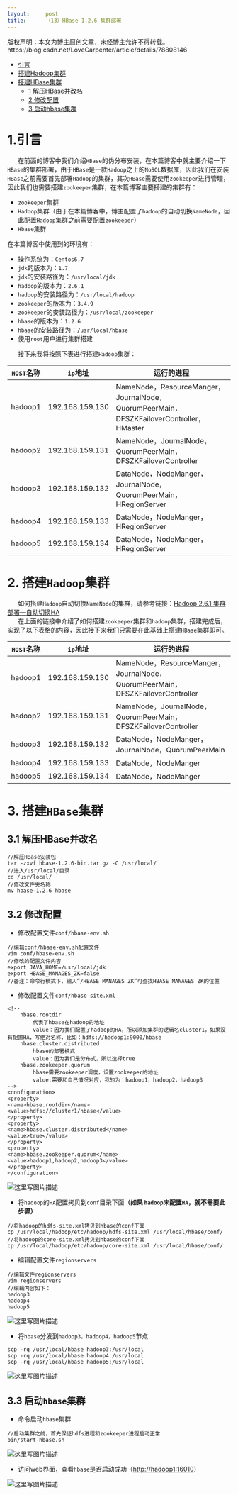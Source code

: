 ```yaml
---
layout:     post
title:      （13）HBase 1.2.6 集群部署
---
```

<div id="article_content" class="article_content clearfix csdn-tracking-statistics" data-pid="blog" data-mod="popu_307" data-dsm="post">
								<div class="article-copyright">
					版权声明：本文为博主原创文章，未经博主允许不得转载。					https://blog.csdn.net/LoveCarpenter/article/details/78808146				</div>
								            <div id="content_views" class="markdown_views prism-atom-one-dark">
							<!-- flowchart 箭头图标 勿删 -->
							<svg xmlns="http://www.w3.org/2000/svg" style="display: none;"><path stroke-linecap="round" d="M5,0 0,2.5 5,5z" id="raphael-marker-block" style="-webkit-tap-highlight-color: rgba(0, 0, 0, 0);"></path></svg>
							<p></p><div class="toc"><div class="toc">
<ul>
<li><a href="#1%E5%BC%95%E8%A8%80" rel="nofollow">引言</a></li>
<li><a href="#2-%E6%90%AD%E5%BB%BAhadoop%E9%9B%86%E7%BE%A4" rel="nofollow">搭建Hadoop集群</a></li>
<li><a href="#3-%E6%90%AD%E5%BB%BAhbase%E9%9B%86%E7%BE%A4" rel="nofollow">搭建HBase集群</a><ul>
<li><a href="#31-%E8%A7%A3%E5%8E%8Bhbase%E5%B9%B6%E6%94%B9%E5%90%8D" rel="nofollow">1 解压HBase并改名</a></li>
<li><a href="#32-%E4%BF%AE%E6%94%B9%E9%85%8D%E7%BD%AE" rel="nofollow">2 修改配置</a></li>
<li><a href="#33-%E5%90%AF%E5%8A%A8hbase%E9%9B%86%E7%BE%A4" rel="nofollow">3 启动hbase集群</a></li>
</ul>
</li>
</ul>
</div>
</div>




<h1 id="1引言">1.引言</h1>

<p>      在前面的博客中我们介绍<code>HBase</code>的伪分布安装，在本篇博客中就主要介绍一下<code>HBase</code>的集群部署，由于<code>HBase</code>是一款<code>Hadoop</code>之上的<code>NoSQL</code>数据库，因此我们在安装<code>HBase</code>之前需要首先部署<code>Hadoop</code>的集群，其次<code>HBase</code>需要使用<code>zookeeper</code>进行管理，因此我们也需要搭建<code>zookeeper</code>集群，在本篇博客主要搭建的集群有：</p>

<ul>
<li><code>zookeeper</code>集群</li>
<li><code>Hadoop</code>集群（由于在本篇博客中，博主配置了<code>hadoop</code>的自动切换<code>NameNode</code>，因此配置<code>Hadoop</code>集群之前需要配置<code>zookeeper</code>）</li>
<li><code>Hbase</code>集群</li>
</ul>

<p>在本篇博客中使用到的环境有：</p>

<ul>
<li>操作系统为：<code>Centos6.7</code></li>
<li><code>jdk</code>的版本为：<code>1.7</code></li>
<li><code>jdk</code>的安装路径为：<code>/usr/local/jdk</code></li>
<li><code>hadoop</code>的版本为：<code>2.6.1</code></li>
<li><code>hadoop</code>的安装路径为：<code>/usr/local/hadoop</code></li>
<li><code>zookeeper</code>的版本为：<code>3.4.9</code></li>
<li><code>zookeeper</code>的安装路径为：<code>/usr/local/zookeeper</code></li>
<li><code>hbase</code>的版本为：<code>1.2.6</code></li>
<li><code>hbase</code>的安装路径为：<code>/usr/local/hbase</code></li>
<li>使用<code>root</code>用户进行集群搭建</li>
</ul>

<p>      接下来我将按照下表进行搭建<code>Hadoop</code>集群：</p>

<table>
<thead>
<tr>
  <th><code>HOST</code>名称</th>
  <th><code>ip</code>地址</th>
  <th>运行的进程</th>
</tr>
</thead>
<tbody><tr>
  <td>hadoop1</td>
  <td>192.168.159.130</td>
  <td>NameNode，ResourceManger，JournalNode，QuorumPeerMain，DFSZKFailoverController，HMaster</td>
</tr>
<tr>
  <td>hadoop2</td>
  <td>192.168.159.131</td>
  <td>NameNode，JournalNode，QuorumPeerMain，DFSZKFailoverController</td>
</tr>
<tr>
  <td>hadoop3</td>
  <td>192.168.159.132</td>
  <td>DataNode，NodeManger，JournalNode，QuorumPeerMain，HRegionServer</td>
</tr>
<tr>
  <td>hadoop4</td>
  <td>192.168.159.133</td>
  <td>DataNode，NodeManger，HRegionServer</td>
</tr>
<tr>
  <td>hadoop5</td>
  <td>192.168.159.134</td>
  <td>DataNode，NodeManger，HRegionServer</td>
</tr>
</tbody></table>




<h1 id="2-搭建hadoop集群">2. 搭建<code>Hadoop</code>集群</h1>

<p>      如何搭建<code>Hadoop</code>自动切换<code>NameNode</code>的集群，请参考链接：<a href="http://blog.csdn.net/lovecarpenter/article/details/78808139" rel="nofollow" target="_blank">Hadoop 2.6.1 集群部署—自动切换HA</a> <br>
      在上面的链接中介绍了如何搭建<code>zookeeper</code>集群和<code>hadoop</code>集群，搭建完成后，实现了以下表格的内容，因此接下来我们只需要在此基础上搭建<code>HBase</code>集群即可。</p>

<table>
<thead>
<tr>
  <th><code>HOST</code>名称</th>
  <th><code>ip</code>地址</th>
  <th>运行的进程</th>
</tr>
</thead>
<tbody><tr>
  <td>hadoop1</td>
  <td>192.168.159.130</td>
  <td>NameNode，ResourceManger，JournalNode，QuorumPeerMain，DFSZKFailoverController</td>
</tr>
<tr>
  <td>hadoop2</td>
  <td>192.168.159.131</td>
  <td>NameNode，JournalNode，QuorumPeerMain，DFSZKFailoverController</td>
</tr>
<tr>
  <td>hadoop3</td>
  <td>192.168.159.132</td>
  <td>DataNode，NodeManger，JournalNode，QuorumPeerMain</td>
</tr>
<tr>
  <td>hadoop4</td>
  <td>192.168.159.133</td>
  <td>DataNode，NodeManger</td>
</tr>
<tr>
  <td>hadoop5</td>
  <td>192.168.159.134</td>
  <td>DataNode，NodeManger</td>
</tr>
</tbody></table>




<h1 id="3-搭建hbase集群">3. 搭建<code>HBase</code>集群</h1>



<h2 id="31-解压hbase并改名">3.1 解压HBase并改名</h2>



<pre class="prettyprint"><code class=" hljs lasso"><span class="hljs-comment">//解压HBase安装包</span>
tar <span class="hljs-attribute">-zxvf</span> hbase<span class="hljs-subst">-</span><span class="hljs-number">1.2</span><span class="hljs-number">.6</span><span class="hljs-attribute">-bin</span><span class="hljs-built_in">.</span>tar<span class="hljs-built_in">.</span>gz <span class="hljs-attribute">-C</span> /usr/<span class="hljs-built_in">local</span><span class="hljs-subst">/</span>
<span class="hljs-comment">//进入/usr/local/目录</span>
cd /usr/<span class="hljs-built_in">local</span><span class="hljs-subst">/</span>
<span class="hljs-comment">//修改文件夹名称</span>
mv hbase<span class="hljs-subst">-</span><span class="hljs-number">1.2</span><span class="hljs-number">.6</span> hbase</code></pre>



<h2 id="32-修改配置">3.2 修改配置</h2>

<ul>
<li>修改配置文件<code>conf/hbase-env.sh</code></li>
</ul>



<pre class="prettyprint"><code class=" hljs rust"><span class="hljs-comment">//编辑conf/hbase-env.sh配置文件</span>
vim conf/hbase-env.sh
<span class="hljs-comment">//修改的配置文件内容</span>
<span class="hljs-keyword">export</span> JAVA_HOME=/usr/local/jdk
<span class="hljs-keyword">export</span> HBASE_MANAGES_ZK=<span class="hljs-keyword">false</span>
<span class="hljs-comment">//备注：命令行模式下，输入“/HBASE_MANAGES_ZK”可查找HBASE_MANAGES_ZK的位置</span></code></pre>

<ul>
<li>修改配置文件<code>conf/hbase-site.xml</code></li>
</ul>



<pre class="prettyprint"><code class="language-xml hljs "><span class="hljs-comment">&lt;!--
    hbase.rootdir
        代表了hbase在hadoop的地址
        value：因为我们配置了hadoop的HA，所以添加集群的逻辑名cluster1，如果没有配置HA，写绝对名称，比如：hdfs://hadoop1:9000/hbase
    hbase.cluster.distributed
        hbase的部署模式
        value：因为我们是分布式，所以选择true
    hbase.zookeeper.quorum
        hbase需要zookeeper调度，设置zookeeper的地址
        value:需要和自己情况对应，我的为：hadoop1，hadoop2，hadoop3
--&gt;</span>
<span class="hljs-tag">&lt;<span class="hljs-title">configuration</span>&gt;</span>
<span class="hljs-tag">&lt;<span class="hljs-title">property</span>&gt;</span>
<span class="hljs-tag">&lt;<span class="hljs-title">name</span>&gt;</span>hbase.rootdir<span class="hljs-tag">&lt;/<span class="hljs-title">name</span>&gt;</span>
<span class="hljs-tag">&lt;<span class="hljs-title">value</span>&gt;</span>hdfs://cluster1/hbase<span class="hljs-tag">&lt;/<span class="hljs-title">value</span>&gt;</span>
<span class="hljs-tag">&lt;/<span class="hljs-title">property</span>&gt;</span>
<span class="hljs-tag">&lt;<span class="hljs-title">property</span>&gt;</span>
<span class="hljs-tag">&lt;<span class="hljs-title">name</span>&gt;</span>hbase.cluster.distributed<span class="hljs-tag">&lt;/<span class="hljs-title">name</span>&gt;</span>
<span class="hljs-tag">&lt;<span class="hljs-title">value</span>&gt;</span>true<span class="hljs-tag">&lt;/<span class="hljs-title">value</span>&gt;</span>
<span class="hljs-tag">&lt;/<span class="hljs-title">property</span>&gt;</span>
<span class="hljs-tag">&lt;<span class="hljs-title">property</span>&gt;</span>
<span class="hljs-tag">&lt;<span class="hljs-title">name</span>&gt;</span>hbase.zookeeper.quorum<span class="hljs-tag">&lt;/<span class="hljs-title">name</span>&gt;</span>
<span class="hljs-tag">&lt;<span class="hljs-title">value</span>&gt;</span>hadoop1,hadoop2,hadoop3<span class="hljs-tag">&lt;/<span class="hljs-title">value</span>&gt;</span>
<span class="hljs-tag">&lt;/<span class="hljs-title">property</span>&gt;</span>
<span class="hljs-tag">&lt;/<span class="hljs-title">configuration</span>&gt;</span></code></pre>

<p><img src="https://img-blog.csdn.net/20171215222700698?watermark/2/text/aHR0cDovL2Jsb2cuY3Nkbi5uZXQvTG92ZUNhcnBlbnRlcg==/font/5a6L5L2T/fontsize/400/fill/I0JBQkFCMA==/dissolve/70/gravity/SouthEast" alt="这里写图片描述" title=""></p>

<ul>
<li>将<code>hadoop</code>的<code>HA</code>配置拷贝到<code>conf</code>目录下面<strong>（如果 <code>hadoop</code>未配置<code>HA</code>，就不需要此步骤）</strong></li>
</ul>



<pre class="prettyprint"><code class=" hljs lasso"><span class="hljs-comment">//将hadoop的hdfs-site.xml拷贝到hbase的conf下面</span>
cp /usr/<span class="hljs-built_in">local</span>/hadoop/etc/hadoop/hdfs<span class="hljs-attribute">-site</span><span class="hljs-built_in">.</span><span class="hljs-built_in">xml</span> /usr/<span class="hljs-built_in">local</span>/hbase/conf<span class="hljs-subst">/</span>
<span class="hljs-comment">//将hadoop的core-site.xml拷贝到hbase的conf下面</span>
cp /usr/<span class="hljs-built_in">local</span>/hadoop/etc/hadoop/core<span class="hljs-attribute">-site</span><span class="hljs-built_in">.</span><span class="hljs-built_in">xml</span> /usr/<span class="hljs-built_in">local</span>/hbase/conf<span class="hljs-subst">/</span></code></pre>

<ul>
<li>编辑配置文件<code>regionservers</code></li>
</ul>



<pre class="prettyprint"><code class=" hljs cs"><span class="hljs-comment">//编辑文件regionservers </span>
vim regionservers 
<span class="hljs-comment">//编辑内容如下：</span>
hadoop3
hadoop4
hadoop5</code></pre>

<p><img src="https://img-blog.csdn.net/20171215222710914?watermark/2/text/aHR0cDovL2Jsb2cuY3Nkbi5uZXQvTG92ZUNhcnBlbnRlcg==/font/5a6L5L2T/fontsize/400/fill/I0JBQkFCMA==/dissolve/70/gravity/SouthEast" alt="这里写图片描述" title=""></p>

<ul>
<li>将<code>hbase</code>分发到<code>hadoop3，hadoop4，hadoop5</code>节点</li>
</ul>



<pre class="prettyprint"><code class=" hljs lasso">scp <span class="hljs-attribute">-rq</span> /usr/<span class="hljs-built_in">local</span>/hbase hadoop3:/usr/<span class="hljs-built_in">local</span>
scp <span class="hljs-attribute">-rq</span> /usr/<span class="hljs-built_in">local</span>/hbase hadoop4:/usr/<span class="hljs-built_in">local</span>
scp <span class="hljs-attribute">-rq</span> /usr/<span class="hljs-built_in">local</span>/hbase hadoop5:/usr/<span class="hljs-built_in">local</span></code></pre>

<p><img src="https://img-blog.csdn.net/20171215222938411?watermark/2/text/aHR0cDovL2Jsb2cuY3Nkbi5uZXQvTG92ZUNhcnBlbnRlcg==/font/5a6L5L2T/fontsize/400/fill/I0JBQkFCMA==/dissolve/70/gravity/SouthEast" alt="这里写图片描述" title=""></p>



<h2 id="33-启动hbase集群">3.3 启动<code>hbase</code>集群</h2>

<ul>
<li>命令启动<code>hbase</code>集群</li>
</ul>

<pre class="prettyprint"><code class=" hljs lasso"><span class="hljs-comment">//启动集群之前，首先保证hdfs进程和zookeeper进程启动正常</span>
bin/start<span class="hljs-attribute">-hbase</span><span class="hljs-built_in">.</span>sh</code></pre>

<p><img src="https://img-blog.csdn.net/20171215223103236?watermark/2/text/aHR0cDovL2Jsb2cuY3Nkbi5uZXQvTG92ZUNhcnBlbnRlcg==/font/5a6L5L2T/fontsize/400/fill/I0JBQkFCMA==/dissolve/70/gravity/SouthEast" alt="这里写图片描述" title=""></p>

<ul>
<li>访问web界面，查看<code>hbase</code>是否启动成功（<a href="http://hadoop1:16010" rel="nofollow" target="_blank">http://hadoop1:16010</a>）</li>
</ul>

<p><img src="https://img-blog.csdn.net/20171215223203394?watermark/2/text/aHR0cDovL2Jsb2cuY3Nkbi5uZXQvTG92ZUNhcnBlbnRlcg==/font/5a6L5L2T/fontsize/400/fill/I0JBQkFCMA==/dissolve/70/gravity/SouthEast" alt="这里写图片描述" title=""></p>            </div>
						<link href="https://csdnimg.cn/release/phoenix/mdeditor/markdown_views-9e5741c4b9.css" rel="stylesheet">
                </div>